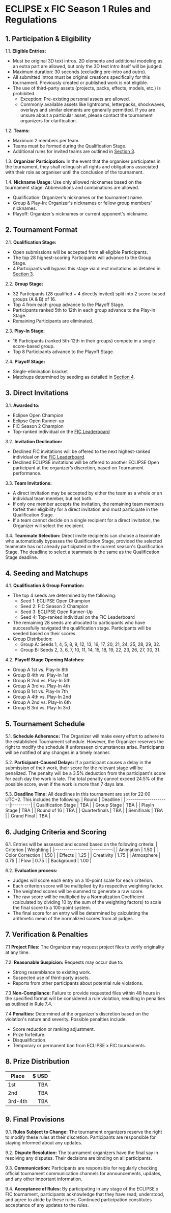 # ECLIPSE x FIC Season 1 Rules and Regulations

## 1. Participation & Eligibility

1.1. **Eligible Entries:**
- Must be original 3D text intros. 2D elements and additional modeling as an extra part are allowed, but only the 3D text intro itself will be judged.
- Maximum duration: 30 seconds (excluding pre-intro and outro).
- All submitted intros must be original creations specifically for this tournament. Previously created or published work is not eligible.
- The use of third-party assets (projects, packs, effects, models, etc.) is prohibited.
  - Exception: Pre-existing personal assets are allowed.
  - Commonly available assets like lightrooms, letterpacks, shockwaves, overlays and similar elements are generally permitted. If you are unsure about a particular asset, please contact the tournament organizers for clarification.

1.2. **Teams:**
- Maximum 2 members per team.
- Teams must be formed during the Qualification Stage.
- Additional rules for invited teams are outlined in [Section 3](https://github.com/snz89/ECLIPSE-FIC/blob/main/Eclipse%20x%20FIC%20Rules.md#3-direct-invitations).

1.3. **Organizer Participation:** In the event that the organiser participates in the tournament, they shall relinquish all rights and obligations associated with their role as organiser until the conclusion of the tournament.

1.4. **Nickname Usage:** Use only allowed nicknames based on the tournament stage. Abbreviations and combinations are allowed.
- Qualification: Organizer's nicknames or the tournament name.
- Group & Play-In: Organizer's nicknames or fellow group members' nicknames.
- Playoff: Organizer's nicknames or current opponent's nickname.

## 2. Tournament Format

2.1. **Qualification Stage:**
- Open submissions will be accepted from all eligible Participants.
- The top 28 highest-scoring Participants will advance to the Group Stage.
- 4 Participants will bypass this stage via direct invitations as detailed in [Section 3](https://github.com/snz89/ECLIPSE-FIC/blob/main/Eclipse%20x%20FIC%20Rules.md#3-direct-invitations).

2.2. **Group Stage:**
- 32 Participants (28 qualified + 4 directly invited) split into 2 score-based groups (A & B) of 16.
- Top 4 from each group advance to the Playoff Stage.
- Participants ranked 5th to 12th in each group advance to the Play-In Stage.
- Remaining Participants are eliminated.

2.3. **Play-In Stage:**
- 16 Participants (ranked 5th-12th in their groups) compete in a single score-based group.
- Top 8 Participants advance to the Playoff Stage.

2.4. **Playoff Stage:**
- Single-elimination bracket
- Matchups determined by seeding as detailed in [Section 4](https://github.com/snz89/ECLIPSE-FIC/blob/main/Eclipse%20x%20FIC%20Rules.md#4-seeding-and-matchups).

## 3. Direct Invitations

3.1. **Awarded to:**
- Eclipse Open Champion
- Eclipse Open Runner-up
- FIC Season 2 Champion
- Top-ranked individual on the [FIC Leaderboard](https://docs.google.com/spreadsheets/d/1D-aGSEcsleLN0HCbWQWbfCaXar9zFWaWSkUQzsyQr6M/edit?usp=sharing)

3.2. **Invitation Declination:**
- Declined FIC invitations will be offered to the next highest-ranked individual on the [FIC Leaderboard](https://docs.google.com/spreadsheets/d/1D-aGSEcsleLN0HCbWQWbfCaXar9zFWaWSkUQzsyQr6M/edit?usp=sharing).
- Declined ECLIPSE invitations will be offered to another ECLIPSE Open participant at the organizer’s discretion, based on Tournament performance.

3.3. **Team Invitations:**
- A direct invitation may be accepted by either the team as a whole or an individual team member, but not both.
- If only one member accepts the invitation, the remaining team members forfeit their eligibility for a direct invitation and must participate in the Qualification Stage.
- If a team cannot decide on a single recipient for a direct invitation, the Organizer will select the recipient.

3.4. **Teammate Selection:** Direct invite recipients can choose a teammate who automatically bypasses the Qualification Stage, provided the selected teammate has not already participated in the current season's Qualification Stage. The deadline to select a teammate is the same as the Qualification Stage deadline.

## 4. Seeding and Matchups

4.1. **Qualification & Group Formation:**
- The top 4 seeds are determined by the following:
  - Seed 1: ECLIPSE Open Champion
  - Seed 2: FIC Season 2 Champion
  - Seed 3: ECLIPSE Open Runner-Up
  - Seed 4: Top-ranked individual on the FIC Leaderboard
- The remaining 28 seeds are allocated to participants who have successfully navigated the qualification stage. Participants will be seeded based on their scores.
- Group Distribution:
  - Group A: Seeds 1, 4, 5, 8, 9, 12, 13, 16, 17, 20, 21, 24, 25, 28, 29, 32.
  - Group B: Seeds 2, 3, 6, 7, 10, 11, 14, 15, 18, 19, 22, 23, 26, 27, 30, 31.

4.2. **Playoff Stage Opening Matches:**
- Group A 1st vs. Play-In 8th
- Group B 4th vs. Play-In 1st
- Group B 2nd vs. Play-In 5th
- Group A 3rd vs. Play-In 4th
- Group B 1st vs. Play-In 7th
- Group A 4th vs. Play-In 2nd
- Group A 2nd vs. Play-In 6th
- Group B 3rd vs. Play-In 3rd

## 5. Tournament Schedule

5.1. **Schedule Adherence:** The Organizer will make every effort to adhere to the established Tournament schedule. However, the Organizer reserves the right to modify the schedule if unforeseen circumstances arise. Participants will be notified of any changes in a timely manner.

5.2. **Participant-Caused Delays:** If a participant causes a delay in the submission of their work, their score for the relevant stage will be penalized. The penalty will be a 3.5% deduction from the participant's score for each day the work is late. The total penalty cannot exceed 24.5% of the possible score, even if the work is more than 7 days late.

5.3. **Deadline Time:** All deadlines in this tournament are set for 22:00 UTC+2. This includes the following:
| Round                | Deadline |
|:---------------------|:---------|
|  Qualification Stage | TBA      |
|  Group Stage         | TBA      |
|  PlayIn Stage        | TBA      |
|  Round of 16         | TBA      |
|  Quarterfinals       | TBA      |
|  Semifinals          | TBA      |
|  Grand Final         | TBA      |

## 6. Judging Criteria and Scoring

6.1. Entries will be assessed and scored based on the following criteria:
| Criterion        | Weighting |
|:-----------------|----------:|
| Animation        |      1.50 |
| Color Correction |      1.50 |
| Effects          |      1.25 |
| Creativity       |      1.75 |
| Atmosphere       |      0.75 |
| Flow             |      0.75 |
| Background       |      1.00 |

6.2. **Evaluation process:**
- Judges will score each entry on a 10-point scale for each criterion.
- Each criterion score will be multiplied by its respective weighting factor.
- The weighted scores will be summed to generate a raw score.
- The raw score will be multiplied by a Normalization Coefficient (calculated by dividing 10 by the sum of the weighting factors) to scale the final score to a 100-point system.
- The final score for an entry will be determined by calculating the arithmetic mean of the normalized scores from all judges.

## 7. Verification & Penalties

7.1 **Project Files:**  The Organizer may request project files to verify originality at any time.

7.2. **Reasonable Suspicion:**  Requests may occur due to:
- Strong resemblance to existing work.
- Suspected use of third-party assets.
- Reports from other participants about potential rule violations.

7.3 **Non-Compliance:** Failure to provide requested files within 48 hours in the specified format will be considered a rule violation, resulting in penalties as outlined in Rule 7.4.

7.4 **Penalties:**  Determined at the organizer's discretion based on the violation's nature and severity. Possible penalties include:
- Score reduction or ranking adjustment.
- Prize forfeiture.
- Disqualification.
- Temporary or permanent ban from ECLIPSE x FIC tournaments.

## 8. Prize Distribution
| Place   | $ USD |
|---------|------:|
| 1st     |   TBA |
| 2nd     |   TBA |
| 3rd-4th |   TBA |

## 9. Final Provisions
9.1. **Rules Subject to Change:** The tournament organizers reserve the right to modify these rules at their discretion. Participants are responsible for staying informed about any updates.

9.2. **Dispute Resolution:** The tournament organizers have the final say in resolving any disputes. Their decisions are binding on all participants.

9.3. **Communication:** Participants are responsible for regularly checking official tournament communication channels for announcements, updates, and any other important information.

9.4. **Acceptance of Rules:** By participating in any stage of the ECLIPSE x FIC tournament, participants acknowledge that they have read, understood, and agree to abide by these rules. Continued participation constitutes acceptance of any updates to the rules.
